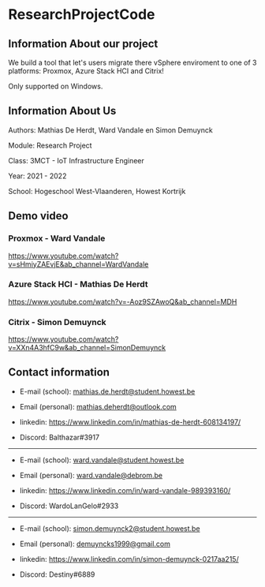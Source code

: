 # ResearchProjectCode

## Information About our project
We build a tool that let's users migrate there vSphere enviroment to one of 3 platforms: Proxmox, Azure Stack HCI and Citrix!

Only supported on Windows.

## Information About Us
Authors: Mathias De Herdt, Ward Vandale en Simon Demuynck

Module: Research Project

Class: 3MCT - IoT Infrastructure Engineer

Year: 2021 - 2022

School: Hogeschool West-Vlaanderen, Howest Kortrijk

## Demo video
### Proxmox - Ward Vandale
https://www.youtube.com/watch?v=sHmiyZAEvjE&ab_channel=WardVandale

### Azure Stack HCI - Mathias De Herdt
https://www.youtube.com/watch?v=-Aoz9SZAwoQ&ab_channel=MDH

### Citrix - Simon Demuynck
https://www.youtube.com/watch?v=XXn4A3hfC9w&ab_channel=SimonDemuynck

## Contact information
- E-mail (school): mathias.de.herdt@student.howest.be

- Email (personal): mathias.deherdt@outlook.com

- linkedin: https://www.linkedin.com/in/mathias-de-herdt-608134197/

- Discord: Balthazar#3917
-----

- E-mail (school): ward.vandale@student.howest.be

- Email (personal): ward.vandale@debrom.be

- linkedin: https://www.linkedin.com/in/ward-vandale-989393160/

- Discord: WardoLanGelo#2933

-----

- E-mail (school): simon.demuynck2@student.howest.be

- Email (personal): demuyncks1999@gmail.com

- linkedin: https://www.linkedin.com/in/simon-demuynck-0217aa215/

- Discord: Destiny#6889
